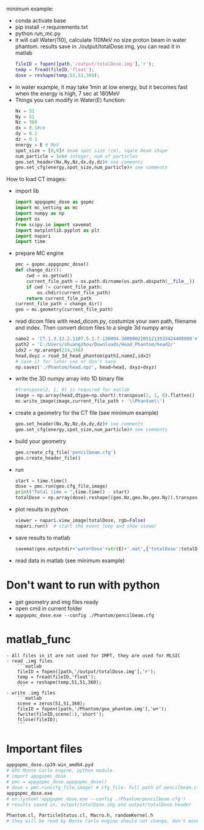 




minimum example:
- conda activate base
- pip install -r requirements.txt
- python run_mc.py
- it will call Water(110), calculate 110MeV no size proton beam in water phantom. results save in ./output/totalDose.img, you can read it in matlab
    ```matlab
    fileID = fopen([path,'/output/totalDose.img'],'r');
    temp = fread(fileID,'float');
    dose = reshape(temp,51,51,360);
    ```
- in water example, it may take 1min at low energy, but it becomes fast when the energy is high, 7 sec at 180MeV
- Things you can modify in Water(E) function:
    ``` python
    Nx = 51
    Ny = 51
    Nz = 360
    dx = 0.1#cm
    dy = 0.1
    dz = 0.1
    energy = E # MeV
    spot_size = [0,0]# beam spot size (cm), sqare beam shape
    num_particle = 1e6# integer, num of particles
    geo.set_header(Nx,Ny,Nz,dx,dy,dz)# see comments
    geo.set_cfg(energy,spot_size,num_particle)# see comments
    ```

How to load CT images:
- import lib
    ```python
    import appgopmc_dose as gopmc
    import mc_setting as mc
    import numpy as np
    import os 
    from scipy.io import savemat
    import matplotlib.pyplot as plt
    import napari
    import time
    ```
- prepare MC engine
    ```python
    pmc = gopmc.appgopmc_dose()
    def change_dir():
        cwd = os.getcwd()
        current_file_path = os.path.dirname(os.path.abspath(__file__))
        if cwd != current_file_path:
            os.chdir(current_file_path)
        return current_file_path
    current_file_path = change_dir()
    geo = mc.geometry(current_file_path)
    ```
- read dicom files with read_dicom.py, costumize your own path, filename and index. Then convert dicom files to a single 3d numpy array
    ```python
    name2 = 'CT.1.3.12.2.1107.5.1.7.130094.30000022051213533424400000'# 214->348
    path2 = 'C:/Users/shuangzhou/Downloads/Head_Phantom/head2/'
    idx2 = np.arange(214,348)
    head,dxyz = read_3d_head_phantom(path2,name2,idx2)
    # save it for later use or don't save
    np.savez('./Phantom/head.npz', head=head, dxyz=dxyz)
    ```
- write the 3D numpy array into 1D binary file
    ```python
    #transpose(2, 1, 0) is required for matlab
    image = np.array(head,dtype=np.short).transpose(2, 1, 0).flatten()
    mc.write_image(image,current_file_path + '\\Phantom\\')
    ```
- create a geometry for the CT file (see minimum example)
    ```python
    geo.set_header(Nx,Ny,Nz,dx,dy,dz)# see comments
    geo.set_cfg(energy,spot_size,num_particle)# see comments
    ```
- build your geometry
    ```python
    geo.create_cfg_file('pencilbeam.cfg')
    geo.create_header_file()
    ```
- run
    ```python
    start = time.time()
    dose = pmc.run(geo.cfg_file,image)
    print("Total time = ",time.time() - start)
    totalDose = np.array(dose).reshape((geo.Nz,geo.Nx,geo.Ny)).transpose(2, 1, 0)
    ```
- plot results in python
    ```python
    viewer = napari.view_image(totalDose, rgb=False)
    napari.run()  # start the event loop and show viewer
    ```
- save results to matlab
    ```python
    savemat(geo.outputdir+'waterDose'+str(E)+'.mat',{'totalDose':totalDose, 'dx':geo.dx, 'dy':geo.dy, 'dz':geo.dz})
    ```
- read data in matlab (see minimum example)

# Don't want to run with python
- get geometry and img files ready
- open cmd in current folder
- `appgopmc_dose.exe --config ./Phantom/pencilbeam.cfg`

# matlab_func
    - All files in it are not used for IMPT, they are used for MLSIC
    - read .img files
        ```matlab
        fileID = fopen([path,'/output/totalDose.img'],'r');
        temp = fread(fileID,'float');
        dose = reshape(temp,51,51,360);
        ```
    - write .img files
        ```matlab
        scene = zeros(51,51,360);
        fileID = fopen([path,'/Phantom/geo_phantom.img'],'w+');
        fwrite(fileID,scene(:),'short');
        fclose(fileID);
        ```
# Important files 
``` python
appgopmc_dose.cp39-win_amd64.pyd
# GPU Monte Carlo engine, python module
# import appgopmc_dose
# pmc = appgopmc_dose.appgopmc_dose()
# dose = pmc.run(cfg_file,image) # cfg_file: full path of pencilbeam.cfg file, image: flatten 3d numpy array (placeholder,not used)
appgopmc_dose.exe
# os.system('appgopmc_dose.exe --config ./Phantom/pencilbeam.cfg')
# results saved in, output/totalDose.img and output/totalDose.header

Phantom.cl, ParticleStatus.cl, Macro.h, randomKernel.h
# they will be read by Monte Carlo engine should not change, don't move to other folder
```